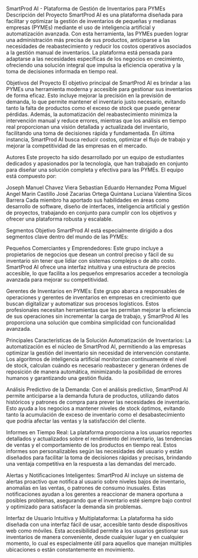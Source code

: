 SmartProd AI - Plataforma de Gestión de Inventarios para PYMEs
Descripción del Proyecto
SmartProd AI es una plataforma diseñada para facilitar y optimizar la gestión de inventarios de pequeñas y medianas empresas (PYMEs) mediante el uso de inteligencia artificial y automatización avanzada. Con esta herramienta, las PYMEs pueden lograr una administración más precisa de sus productos, anticiparse a las necesidades de reabastecimiento y reducir los costos operativos asociados a la gestión manual de inventarios. La plataforma está pensada para adaptarse a las necesidades específicas de los negocios en crecimiento, ofreciendo una solución integral que impulsa la eficiencia operativa y la toma de decisiones informada en tiempo real.

Objetivos del Proyecto
El objetivo principal de SmartProd AI es brindar a las PYMEs una herramienta moderna y accesible para gestionar sus inventarios de forma eficaz. Esto incluye mejorar la precisión en la previsión de demanda, lo que permite mantener el inventario justo necesario, evitando tanto la falta de productos como el exceso de stock que puede generar pérdidas. Además, la automatización del reabastecimiento minimiza la intervención manual y reduce errores, mientras que los análisis en tiempo real proporcionan una visión detallada y actualizada del inventario, facilitando una toma de decisiones rápida y fundamentada. En última instancia, SmartProd AI busca reducir costos, optimizar el flujo de trabajo y mejorar la competitividad de las empresas en el mercado.

Autores
Este proyecto ha sido desarrollado por un equipo de estudiantes dedicados y apasionados por la tecnología, que han trabajado en conjunto para diseñar una solución completa y efectiva para las PYMEs. El equipo está compuesto por:

Joseph Manuel Chavez Viera
Sebastian Eduardo Hernandez Poma
Miguel Angel Marin Castillo
José Zacarias Ortega Quintana
Luciana Valentina Sicos Barrera
Cada miembro ha aportado sus habilidades en áreas como desarrollo de software, diseño de interfaces, inteligencia artificial y gestión de proyectos, trabajando en conjunto para cumplir con los objetivos y ofrecer una plataforma robusta y escalable.

Segmentos Objetivo
SmartProd AI está especialmente dirigido a dos segmentos clave dentro del mundo de las PYMEs:

Pequeños Comerciantes y Emprendedores: Este grupo incluye a propietarios de negocios que desean un control preciso y fácil de su inventario sin tener que lidiar con sistemas complejos o de alto costo. SmartProd AI ofrece una interfaz intuitiva y una estructura de precios accesible, lo que facilita a los pequeños empresarios acceder a tecnología avanzada para mejorar su competitividad.

Gerentes de Inventarios en PYMEs: Este grupo abarca a responsables de operaciones y gerentes de inventarios en empresas en crecimiento que buscan digitalizar y automatizar sus procesos logísticos. Estos profesionales necesitan herramientas que les permitan mejorar la eficiencia de sus operaciones sin incrementar la carga de trabajo, y SmartProd AI les proporciona una solución que combina simplicidad con funcionalidad avanzada.

Principales Características de la Solución
Automatización de Inventarios: La automatización es el núcleo de SmartProd AI, permitiendo a las empresas optimizar la gestión del inventario sin necesidad de intervención constante. Los algoritmos de inteligencia artificial monitorizan continuamente el nivel de stock, calculan cuándo es necesario reabastecer y generan órdenes de reposición de manera automática, minimizando la posibilidad de errores humanos y garantizando una gestión fluida.

Análisis Predictivo de la Demanda: Con el análisis predictivo, SmartProd AI permite anticiparse a la demanda futura de productos, utilizando datos históricos y patrones de compra para prever las necesidades de inventario. Esto ayuda a los negocios a mantener niveles de stock óptimos, evitando tanto la acumulación de exceso de inventario como el desabastecimiento que podría afectar las ventas y la satisfacción del cliente.

Informes en Tiempo Real: La plataforma proporciona a los usuarios reportes detallados y actualizados sobre el rendimiento del inventario, las tendencias de ventas y el comportamiento de los productos en tiempo real. Estos informes son personalizables según las necesidades del usuario y están diseñados para facilitar la toma de decisiones rápidas y precisas, brindando una ventaja competitiva en la respuesta a las demandas del mercado.

Alertas y Notificaciones Inteligentes: SmartProd AI incluye un sistema de alertas proactivo que notifica al usuario sobre niveles bajos de inventario, anomalías en las ventas, o patrones de consumo inusuales. Estas notificaciones ayudan a los gerentes a reaccionar de manera oportuna a posibles problemas, asegurando que el inventario esté siempre bajo control y optimizado para satisfacer la demanda sin problemas.

Interfaz de Usuario Intuitiva y Multiplataforma: La plataforma ha sido diseñada con una interfaz fácil de usar, accesible tanto desde dispositivos web como móviles. Esta accesibilidad permite a los usuarios gestionar sus inventarios de manera conveniente, desde cualquier lugar y en cualquier momento, lo cual es especialmente útil para aquellos que manejan múltiples ubicaciones o están constantemente en movimiento.
